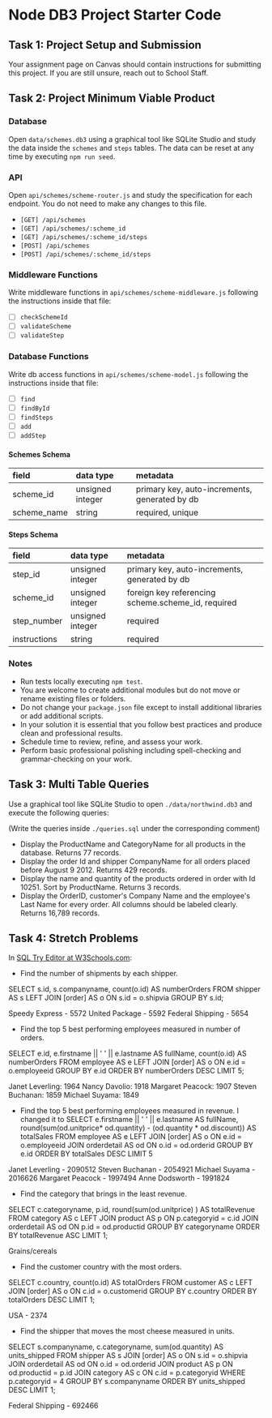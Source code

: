 # Node DB3 Project Starter Code

## Task 1: Project Setup and Submission

Your assignment page on Canvas should contain instructions for submitting this project. If you are still unsure, reach out to School Staff.

## Task 2: Project Minimum Viable Product

### Database

Open `data/schemes.db3` using a graphical tool like SQLite Studio and study the data inside the `schemes` and `steps` tables. The data can be reset at any time by executing `npm run seed`.

### API

Open `api/schemes/scheme-router.js` and study the specification for each endpoint. You do not need to make any changes to this file.

- `[GET] /api/schemes`
- `[GET] /api/schemes/:scheme_id`
- `[GET] /api/schemes/:scheme_id/steps`
- `[POST] /api/schemes`
- `[POST] /api/schemes/:scheme_id/steps`

### Middleware Functions

Write middleware functions in `api/schemes/scheme-middleware.js` following the instructions inside that file:

- [ ] `checkSchemeId`
- [ ] `validateScheme`
- [ ] `validateStep`

### Database Functions

Write db access functions in `api/schemes/scheme-model.js` following the instructions inside that file:

- [ ] `find`
- [ ] `findById`
- [ ] `findSteps`
- [ ] `add`
- [ ] `addStep`

#### Schemes Schema

| field       | data type        | metadata                                      |
| :---------- | :--------------- | :-------------------------------------------- |
| scheme_id   | unsigned integer | primary key, auto-increments, generated by db |
| scheme_name | string           | required, unique                              |

#### Steps Schema

| field        | data type        | metadata                                           |
| :----------- | :--------------- | :------------------------------------------------- |
| step_id      | unsigned integer | primary key, auto-increments, generated by db      |
| scheme_id    | unsigned integer | foreign key referencing scheme.scheme_id, required |
| step_number  | unsigned integer | required                                           |
| instructions | string           | required                                           |

### Notes

- Run tests locally executing `npm test`.
- You are welcome to create additional modules but do not move or rename existing files or folders.
- Do not change your `package.json` file except to install additional libraries or add additional scripts.
- In your solution it is essential that you follow best practices and produce clean and professional results.
- Schedule time to review, refine, and assess your work.
- Perform basic professional polishing including spell-checking and grammar-checking on your work.

## Task 3: Multi Table Queries

Use a graphical tool like SQLite Studio to open `./data/northwind.db3` and execute the following queries:

(Write the queries inside `./queries.sql` under the corresponding comment)

- Display the ProductName and CategoryName for all products in the database. Returns 77 records.
- Display the order Id and shipper CompanyName for all orders placed before August 9 2012. Returns 429 records.
- Display the name and quantity of the products ordered in order with Id 10251. Sort by ProductName. Returns 3 records.
- Display the OrderID, customer's Company Name and the employee's Last Name for every order. All columns should be labeled clearly. Returns 16,789 records.

## Task 4: Stretch Problems

In [SQL Try Editor at W3Schools.com](https://www.w3schools.com/Sql/tryit.asp?filename=trysql_select_top):

- Find the number of shipments by each shipper.

SELECT s.id,
       s.companyname,
       count(o.id) AS numberOrders
  FROM shipper AS s
       LEFT JOIN
       [order] AS o ON s.id = o.shipvia
 GROUP BY s.id;


Speedy Express - 5572
United Package - 5592
Federal Shipping - 5654

- Find the top 5 best performing employees measured in number of orders.

SELECT e.id,
       e.firstname || ' ' || e.lastname AS fullName,
       count(o.id) AS numberOrders
  FROM employee AS e
       LEFT JOIN
       [order] AS o ON e.id = o.employeeid
 GROUP BY e.id
 ORDER BY numberOrders DESC
 LIMIT 5;


Janet Leverling: 1964
Nancy Davolio: 1918
Margaret Peacock: 1907
Steven Buchanan: 1859
Michael Suyama: 1849

- Find the top 5 best performing employees measured in revenue.
I changed it to SELECT e.firstname || ' ' || e.lastname AS fullName,
       round(sum(od.unitprice* od.quantity) - (od.quantity * od.discount)) AS totalSales
  FROM employee AS e
       LEFT JOIN
       [order] AS o ON e.id = o.employeeid
       JOIN
       orderdetail AS od ON o.id = od.orderid
 GROUP BY e.id
 ORDER BY totalSales DESC
 LIMIT 5


Janet Leverling - 2090512
Steven Buchanan - 2054921
Michael Suyama - 2016626
Margaret Peacock - 1997494
Anne Dodsworth - 1991824


- Find the category that brings in the least revenue.

SELECT c.categoryname,
       p.id,
       round(sum(od.unitprice) ) AS totalRevenue
  FROM category AS c
       LEFT JOIN
       product AS p ON p.categoryid = c.id
       JOIN
       orderdetail AS od ON p.id = od.productid
 GROUP BY categoryname
 ORDER BY totalRevenue ASC
 LIMIT 1;


Grains/cereals

- Find the customer country with the most orders.

SELECT c.country,
       count(o.id) AS totalOrders
  FROM customer AS c
       LEFT JOIN
       [order] AS o ON c.id = o.customerid
 GROUP BY c.country
 ORDER BY totalOrders DESC
 LIMIT 1;


USA - 2374


- Find the shipper that moves the most cheese measured in units.

SELECT s.companyname,
       c.categoryname,
       sum(od.quantity) AS units_shipped
  FROM shipper AS s
       JOIN
       [order] AS o ON s.id = o.shipvia
       JOIN
       orderdetail AS od ON o.id = od.orderid
       JOIN
       product AS p ON od.productid = p.id
       JOIN
       category AS c ON c.id = p.categoryid
 WHERE p.categoryid = 4
 GROUP BY s.companyname
 ORDER BY units_shipped DESC
 LIMIT 1;

 Federal Shipping - 692466
